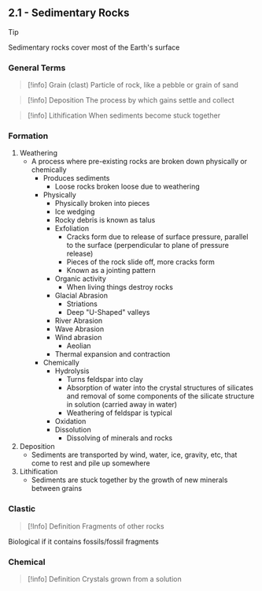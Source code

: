## 2.1 - Sedimentary Rocks

>[!tip]
>Sedimentary rocks cover most of the Earth's surface

### General Terms

>[!info] Grain (clast)
>Particle of rock, like a pebble or grain of sand

>[!info] Deposition
>The process by which gains settle and collect

>[!info] Lithification
>When sediments become stuck together


### Formation
1. Weathering
	* A process where pre-existing rocks are broken down physically or chemically
		* Produces sediments
			* Loose rocks broken loose due to weathering
		* Physically
			* Physically broken into pieces
			* Ice wedging
			* Rocky debris is known as talus
			* Exfoliation
				* Cracks form due to release of surface pressure, parallel to the surface (perpendicular to plane of pressure release)
				* Pieces of the rock slide off, more cracks form
				* Known as a jointing pattern
			* Organic activity
				* When living things destroy rocks
			* Glacial Abrasion
				* Striations
				* Deep "U-Shaped" valleys
			* River Abrasion
			* Wave Abrasion
			* Wind abrasion
				* Aeolian
			* Thermal expansion and contraction
		* Chemically
			* Hydrolysis
				* Turns feldspar into clay
				* Absorption of water into the crystal structures of silicates and removal of some components of the silicate structure in solution (carried away in water)
				* Weathering of feldspar is typical
			* Oxidation
			* Dissolution
				* Dissolving of minerals and rocks
1. Deposition
	* Sediments are transported by wind, water, ice, gravity, etc, that come to rest and pile up somewhere
2. Lithification
	* Sediments are stuck together by the growth of new minerals between grains
### Clastic

>[!Info] Definition
>Fragments of other rocks

Biological if it contains fossils/fossil fragments
### Chemical

>[!info] Definition
>Crystals grown from a solution

